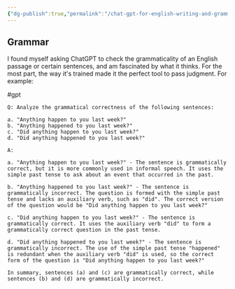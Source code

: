 ```yaml
---
{"dg-publish":true,"permalink":"/chat-gpt-for-english-writing-and-grammar/","noteIcon":"2","created":"","updated":""}
---
```


## Grammar

I found myself asking ChatGPT to check the grammaticality of an English passage or certain sentences, and am fascinated by what it thinks. For the most part, the way it's trained made it the perfect tool to pass judgment. For example:

#gpt 
```
Q: Analyze the grammatical correctness of the following sentences:

a. "Anything happen to you last week?"
b. "Anything happened to you last week?"
c. "Did anything happen to you last week?"
d. "Did anything happened to you last week?"

A:

a. "Anything happen to you last week?" - The sentence is grammatically correct, but it is more commonly used in informal speech. It uses the simple past tense to ask about an event that occurred in the past.

b. "Anything happened to you last week?" - The sentence is grammatically incorrect. The question is formed with the simple past tense and lacks an auxiliary verb, such as "did". The correct version of the question would be "Did anything happen to you last week?"

c. "Did anything happen to you last week?" - The sentence is grammatically correct. It uses the auxiliary verb "did" to form a grammatically correct question in the past tense.

d. "Did anything happened to you last week?" - The sentence is grammatically incorrect. The use of the simple past tense "happened" is redundant when the auxiliary verb "did" is used, so the correct form of the question is "Did anything happen to you last week?"

In summary, sentences (a) and (c) are grammatically correct, while sentences (b) and (d) are grammatically incorrect.
```


